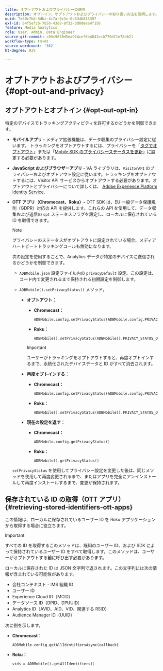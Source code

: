 ```yaml
---
title: オプトアウトおよびプライバシーの説明
description: オプトイン、オプトアウトおよびプライバシーの取り扱い方法を説明します。
uuid: 7e60c7bd-8dba-4c7a-9c3c-0c634b815397
exl-id: 64f5ef2b-7850-43d8-8f32-3d008ea4f156
feature: Media Analytics
role: User, Admin, Data Engineer
source-git-commit: c00c9850d5ea924cef6b4842ecb770df1e78eb21
workflow-type: tm+mt
source-wordcount: '362'
ht-degree: 93%

---
```


# オプトアウトおよびプライバシー {#opt-out-and-privacy}

## オプトアウトとオプトイン {#opt-out-opt-in}

特定のデバイスでトラッキングアクティビティを許可するかどうかを制御できます。

* **モバイルアプリ -** メディア拡張機能は、データ収集のプライバシー設定に従います。 トラッキングをオプトアウトするには、プライバシーを「[タグでオプトアウト](https://developer.adobe.com/client-sdks/documentation/getting-started/create-a-mobile-property/#create-a-mobile-property)」または「[Mobile SDK のプライバシーステータスを更新](https://developer.adobe.com/client-sdks/resources/privacy-and-gdpr/#getprivacystatus)」に設定する必要があります。
* **JavaScript およびブラウザーアプリ** - VA ライブラリは、`VisitorAPI` のプライバシーおよびオプトアウト設定に従います。トラッキングをオプトアウトするには、Visitor API サービスからオプトアウトする必要があります。オプトアウトとプライバシーについて詳しくは、 [Adobe Experience Platform Identity Service](https://experienceleague.adobe.com/docs/id-service/using/home.html?lang=ja).
* **OTT アプリ（Chromecast、Roku）-** OTT SDK は、EU 一般データ保護規則（GDPR）対応の API を提供します。これらの API を使用して、データ収集および送信の `opt` ステータスフラグを設定し、ローカルに保存されている ID を取得できます。

  >[!NOTE]
  >
  >プライバシーのステータスがオプトアウトに設定されている場合、メディアハートビートトラッキングコールも無効になります。

  次の設定を使用することで、Analytics データが特定のデバイスに送信されるかどうかを制御できます。

   * `ADBMobile.json` 設定ファイル内の `privacyDefault` 設定。この設定は、コード内で変更されるまで保持される初期設定を制御します。

   * `ADBMobile().setPrivacyStatus()` メソッド。

      * **オプトアウト：**

         * **Chromecast：**

           ```
           ADBMobile.config.setPrivacyStatus(ADBMobile.config.PRIVACY_STATUS_OPT_OUT)
           ```

         * **Roku：**

           ```
           ADBMobile().setPrivacyStatus(ADBMobile().PRIVACY_STATUS_OPT_OUT)
           ```

        >[!IMPORTANT]
        >
        >ユーザーがトラッキングをオプトアウトすると、再度オプトインするまで、永続化されたデバイスデータと ID がすべて消去されます。

      * **再度オプトインする：**

         * **Chromecast：**

           ```
           ADBMobile.config.setPrivacyStatus(ADBMobile.config.PRIVACY_STATUS_OPT_IN)
           ```

         * **Roku：**

           ```
           ADBMobile().setPrivacyStatus(ADBMobile().PRIVACY_STATUS_OPT_IN)
           ```

      * **現在の設定を返す：**

         * **Chromecast：**

           ```
           ADBMobile.config.getPrivacyStatus()
           ```

         * **Roku：**

           ```
           ADBMobile().getPrivacyStatus()
           ```

  `setPrivacyStatus` を使用してプライバシー設定を変更した後は、同じメソッドを使用して再度変更されるまで、またはアプリを完全にアンインストールして再度インストールするまで、変更が保持されます。

## 保存されている ID の取得（OTT アプリ）  {#retrieving-stored-identifiers-ott-apps}

この情報は、ローカルに保存されているユーザー ID を Roku アプリケーションから取得する場合に役立ちます。

>[!IMPORTANT]
>
>すべての ID を取得するこのメソッドは、既知のユーザー ID、および SDK によって保持されているユーザー ID をすべて取得します。このメソッドは、ユーザーがオプトアウトする&#x200B;**前**&#x200B;に呼び出す必要があります。

ローカルに保存された ID は JSON 文字列で返されます。この文字列には次の情報が含まれている可能性があります。

* 会社コンテキスト - IMS 組織 ID
* ユーザー ID
* Experience Cloud ID（MCID）
* データソース ID（DPID、DPUUID）
* Analytics ID（AVID、AID、VID、関連する RSID）
* Audience Manager ID（UUID）

次に例を示します。

* **Chromecast：**

  ```
  ADBMobile.config.getAllIdentifiersAsync(callback)
  ```

* **Roku：**

  ```
  vids = ADBMobile().getAllIdentifiers()
  ```
